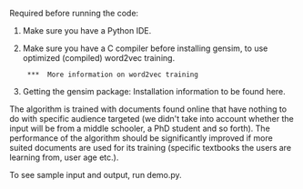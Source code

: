 Required before running the code: 

1. Make sure you have a Python IDE. 

2. Make sure you have a C compiler before installing gensim, to use optimized (compiled) word2vec training. 
             
        ***  More information on word2vec training 

3. Getting the gensim package:  Installation information to be found here. 


The algorithm is trained with documents found online that have nothing to do with specific audience targeted (we didn't take into account whether the input will be from a middle schooler, a PhD student and so forth). The performance of the algorithm should be significantly improved if more suited documents are used for its training (specific textbooks the users are learning from, user age etc.). 

To see sample input and output, run demo.py.
